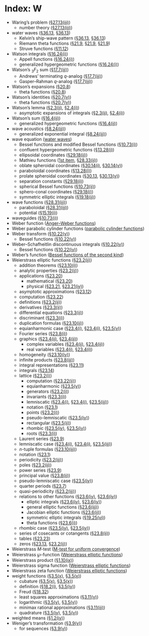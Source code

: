 # Index: W

- Waring’s problem ([§27.13(iii)](../27.13.md#iii "§27.13(iii) Waring’s Problem ‣ §27.13 Functions ‣ Additive Number Theory ‣ Chapter 27 Functions of Number Theory"))
  - number theory ([§27.13(iii)](../27.13.md#iii "§27.13(iii) Waring’s Problem ‣ §27.13 Functions ‣ Additive Number Theory ‣ Chapter 27 Functions of Number Theory"))
- water waves ([§36.13](../36.13.html "§36.13 Kelvin’s Ship-Wave Pattern ‣ Applications ‣ Chapter 36 Integrals with Coalescing Saddles"), [§36.13](../36.13.html "§36.13 Kelvin’s Ship-Wave Pattern ‣ Applications ‣ Chapter 36 Integrals with Coalescing Saddles"))
  - Kelvin’s ship-wave pattern ([§36.13](../36.13.html "§36.13 Kelvin’s Ship-Wave Pattern ‣ Applications ‣ Chapter 36 Integrals with Coalescing Saddles"), [§36.13](../36.13.html "§36.13 Kelvin’s Ship-Wave Pattern ‣ Applications ‣ Chapter 36 Integrals with Coalescing Saddles"))
  - Riemann theta functions ([§21.9](../21.9.html "§21.9 Integrable Equations ‣ Applications ‣ Chapter 21 Multidimensional Theta Functions"), [§21.9](../21.9.md#p2 "§21.9 Integrable Equations ‣ Applications ‣ Chapter 21 Multidimensional Theta Functions"), [§21.9](../21.9.md#p2 "§21.9 Integrable Equations ‣ Applications ‣ Chapter 21 Multidimensional Theta Functions"))
  - Struve functions ([§11.12](../11.12.html "§11.12 Physical Applications ‣ Applications ‣ Chapter 11 Struve and Related Functions"))
- Watson integrals ([§16.24(i)](../16.24.md#i "§16.24(i) Random Walks ‣ §16.24 Physical Applications ‣ Applications ‣ Chapter 16 Generalized Hypergeometric Functions and Meijer 𝐺-Function"))
  - Appell functions ([§16.24(i)](../16.24.md#i "§16.24(i) Random Walks ‣ §16.24 Physical Applications ‣ Applications ‣ Chapter 16 Generalized Hypergeometric Functions and Meijer 𝐺-Function"))
  - generalized hypergeometric functions ([§16.24(i)](../16.24.md#i "§16.24(i) Random Walks ‣ §16.24 Physical Applications ‣ Applications ‣ Chapter 16 Generalized Hypergeometric Functions and Meijer 𝐺-Function"))
- Watson’s ${{}_{3}F_{2}}$ sum ([§17.7(iii)](../17.7.md#Px10 "Andrews’ 𝑞-Analog of the Terminating Version of Watson’s ₃𝐹₂ Sum (16.4.6) ‣ §17.7(iii) Other {_𝑟}ϕ_𝑠 Functions ‣ §17.7 Special Cases of Higher {_𝑟}ϕ_𝑠 Functions ‣ Properties ‣ Chapter 17 𝑞-Hypergeometric and Related Functions"))
  - Andrews’ terminating $q$-analog ([§17.7(iii)](../17.7.md#Px10 "Andrews’ 𝑞-Analog of the Terminating Version of Watson’s ₃𝐹₂ Sum (16.4.6) ‣ §17.7(iii) Other {_𝑟}ϕ_𝑠 Functions ‣ §17.7 Special Cases of Higher {_𝑟}ϕ_𝑠 Functions ‣ Properties ‣ Chapter 17 𝑞-Hypergeometric and Related Functions"))
  - Gasper–Rahman $q$-analog ([§17.7(iii)](../17.7.md#Px9 "Gasper–Rahman 𝑞-Analog of Watson’s ₃𝐹₂ Sum ‣ §17.7(iii) Other {_𝑟}ϕ_𝑠 Functions ‣ §17.7 Special Cases of Higher {_𝑟}ϕ_𝑠 Functions ‣ Properties ‣ Chapter 17 𝑞-Hypergeometric and Related Functions"))
- Watson’s expansions ([§20.8](../20.8.html "§20.8 Watson’s Expansions ‣ Properties ‣ Chapter 20 Theta Functions"))
  - theta functions ([§20.8](../20.8.html "§20.8 Watson’s Expansions ‣ Properties ‣ Chapter 20 Theta Functions"))
- Watson’s identities ([§20.7(v)](../20.7.md#v "§20.7(v) Watson’s Identities ‣ §20.7 Identities ‣ Properties ‣ Chapter 20 Theta Functions"))
  - theta functions ([§20.7(v)](../20.7.md#v "§20.7(v) Watson’s Identities ‣ §20.7 Identities ‣ Properties ‣ Chapter 20 Theta Functions"))
- Watson’s lemma ([§2.3(ii)](../2.3.md#ii "§2.3(ii) Watson’s Lemma ‣ §2.3 Integrals of a Real Variable ‣ Areas ‣ Chapter 2 Asymptotic Approximations"), [§2.4(i)](../2.4.md#i "§2.4(i) Watson’s Lemma ‣ §2.4 Contour Integrals ‣ Areas ‣ Chapter 2 Asymptotic Approximations"))
  - asymptotic expansions of integrals ([§2.3(ii)](../2.3.md#ii "§2.3(ii) Watson’s Lemma ‣ §2.3 Integrals of a Real Variable ‣ Areas ‣ Chapter 2 Asymptotic Approximations"), [§2.4(i)](../2.4.md#i "§2.4(i) Watson’s Lemma ‣ §2.4 Contour Integrals ‣ Areas ‣ Chapter 2 Asymptotic Approximations"))
- Watson’s sum ([§16.4(ii)](../16.4.md#Px4 "Watson’s Sum ‣ §16.4(ii) Examples ‣ §16.4 Argument Unity ‣ Generalized Hypergeometric Functions ‣ Chapter 16 Generalized Hypergeometric Functions and Meijer 𝐺-Function"))
  - generalized hypergeometric functions ([§16.4(ii)](../16.4.md#Px4 "Watson’s Sum ‣ §16.4(ii) Examples ‣ §16.4 Argument Unity ‣ Generalized Hypergeometric Functions ‣ Chapter 16 Generalized Hypergeometric Functions and Meijer 𝐺-Function"))
- wave acoustics ([§8.24(iii)](../8.24.md#iii "§8.24(iii) Generalized Exponential Integral ‣ §8.24 Physical Applications ‣ Applications ‣ Chapter 8 Incomplete Gamma and Related Functions"))
  - generalized exponential integral ([§8.24(iii)](../8.24.md#iii "§8.24(iii) Generalized Exponential Integral ‣ §8.24 Physical Applications ‣ Applications ‣ Chapter 8 Incomplete Gamma and Related Functions"))
- wave equation ([water waves](W.md#waterwaves "Index W ‣ Index"))
  - Bessel functions and modified Bessel functions ([§10.73(i)](../10.73.md#i.p6 "§10.73(i) Bessel and Modified Bessel Functions ‣ §10.73 Physical Applications ‣ Applications ‣ Chapter 10 Bessel Functions"))
  - confluent hypergeometric functions ([§13.28(i)](../13.28.md#i "§13.28(i) Exact Solutions of the Wave Equation ‣ §13.28 Physical Applications ‣ Applications ‣ Chapter 13 Confluent Hypergeometric Functions"))
  - ellipsoidal coordinates ([§29.18(ii)](../29.18.md#ii.p1 "§29.18(ii) Ellipsoidal Coordinates ‣ §29.18 Mathematical Applications ‣ Applications ‣ Chapter 29 Lamé Functions"))
  - Mathieu functions ([1st item](../28.33.md#I2.i1.p1 "In §28.33(ii) Boundary-Value Problems ‣ §28.33 Physical Applications ‣ Applications ‣ Chapter 28 Mathieu Functions and Hill’s Equation"), [§28.33(ii)](../28.33.md#ii.p1 "§28.33(ii) Boundary-Value Problems ‣ §28.33 Physical Applications ‣ Applications ‣ Chapter 28 Mathieu Functions and Hill’s Equation"))
  - oblate spheroidal coordinates ([§30.14(i)](../30.14.md#i "§30.14(i) Oblate Spheroidal Coordinates ‣ §30.14 Wave Equation in Oblate Spheroidal Coordinates ‣ Applications ‣ Chapter 30 Spheroidal Wave Functions"), [§30.14(v)](../30.14.md#v.p2 "§30.14(v) The Interior Dirichlet Problem for Oblate Ellipsoids ‣ §30.14 Wave Equation in Oblate Spheroidal Coordinates ‣ Applications ‣ Chapter 30 Spheroidal Wave Functions"))
  - paraboloidal coordinates ([§13.28(i)](../13.28.md#i "§13.28(i) Exact Solutions of the Wave Equation ‣ §13.28 Physical Applications ‣ Applications ‣ Chapter 13 Confluent Hypergeometric Functions"))
  - prolate spheroidal coordinates ([§30.13](../30.13.html "§30.13 Wave Equation in Prolate Spheroidal Coordinates ‣ Applications ‣ Chapter 30 Spheroidal Wave Functions"), [§30.13(v)](../30.13.md#v.p2 "§30.13(v) The Interior Dirichlet Problem for Prolate Ellipsoids ‣ §30.13 Wave Equation in Prolate Spheroidal Coordinates ‣ Applications ‣ Chapter 30 Spheroidal Wave Functions"))
  - separation constants ([§29.18(i)](../29.18.md#i.p1 "§29.18(i) Sphero-Conal Coordinates ‣ §29.18 Mathematical Applications ‣ Applications ‣ Chapter 29 Lamé Functions"))
  - spherical Bessel functions ([§10.73(ii)](../10.73.md#ii "§10.73(ii) Spherical Bessel Functions ‣ §10.73 Physical Applications ‣ Applications ‣ Chapter 10 Bessel Functions"))
  - sphero-conal coordinates ([§29.18(i)](../29.18.md#i "§29.18(i) Sphero-Conal Coordinates ‣ §29.18 Mathematical Applications ‣ Applications ‣ Chapter 29 Lamé Functions"))
  - symmetric elliptic integrals ([§19.18(ii)](../19.18.md#ii "§19.18(ii) Differential Equations ‣ §19.18 Derivatives and Differential Equations ‣ Symmetric Integrals ‣ Chapter 19 Elliptic Integrals"))
- wave functions ([§28.31(iii)](../28.31.md#iii "§28.31(iii) Paraboloidal Wave Functions ‣ §28.31 Equations of Whittaker–Hill and Ince ‣ Hill’s Equation ‣ Chapter 28 Mathieu Functions and Hill’s Equation"))
  - paraboloidal ([§28.31(iii)](../28.31.md#iii "§28.31(iii) Paraboloidal Wave Functions ‣ §28.31 Equations of Whittaker–Hill and Ince ‣ Hill’s Equation ‣ Chapter 28 Mathieu Functions and Hill’s Equation"))
  - potential ([§15.19(i)](../15.19.md#i.p4 "§15.19(i) Maclaurin Expansions ‣ §15.19 Methods of Computation ‣ Computation ‣ Chapter 15 Hypergeometric Function"))
- waveguides ([§10.73(i)](../10.73.md#i.p4 "§10.73(i) Bessel and Modified Bessel Functions ‣ §10.73 Physical Applications ‣ Applications ‣ Chapter 10 Bessel Functions"))
- Weber function ([Anger–Weber functions](index.md#AngerWeberfunctions "Index"))
- Weber parabolic cylinder functions ([parabolic cylinder functions](P.md#paraboliccylinderfunctions "Index P ‣ Index"))
- Weber transform ([§10.22(v)](../10.22.md#v.p5 "§10.22(v) Hankel Transform ‣ §10.22 Integrals ‣ Bessel and Hankel Functions ‣ Chapter 10 Bessel Functions"))
  - Bessel functions ([§10.22(v)](../10.22.md#v.p5 "§10.22(v) Hankel Transform ‣ §10.22 Integrals ‣ Bessel and Hankel Functions ‣ Chapter 10 Bessel Functions"))
- Weber–Schafheitlin discontinuous integrals ([§10.22(iv)](../10.22.md#Px8 "Weber–Schafheitlin Discontinuous Integrals, including Special Cases ‣ §10.22(iv) Integrals over the Interval (0,∞) ‣ §10.22 Integrals ‣ Bessel and Hankel Functions ‣ Chapter 10 Bessel Functions"))
  - Bessel functions ([§10.22(iv)](../10.22.md#Px8 "Weber–Schafheitlin Discontinuous Integrals, including Special Cases ‣ §10.22(iv) Integrals over the Interval (0,∞) ‣ §10.22 Integrals ‣ Bessel and Hankel Functions ‣ Chapter 10 Bessel Functions"))
- Weber’s function ([Bessel functions of the second kind](B.md#Besselfunctions.ofthesecondkind "Index B ‣ Index"))
- Weierstrass elliptic functions ([§23.2(ii)](../23.2.md#ii "§23.2(ii) Weierstrass Elliptic Functions ‣ §23.2 Definitions and Periodic Properties ‣ Weierstrass Elliptic Functions ‣ Chapter 23 Weierstrass Elliptic and Modular Functions"))
  - addition theorems ([§23.10(i)](../23.10.md#i "§23.10(i) Addition Theorems ‣ §23.10 Addition Theorems and Other Identities ‣ Weierstrass Elliptic Functions ‣ Chapter 23 Weierstrass Elliptic and Modular Functions"))
  - analytic properties ([§23.2(ii)](../23.2.md#ii "§23.2(ii) Weierstrass Elliptic Functions ‣ §23.2 Definitions and Periodic Properties ‣ Weierstrass Elliptic Functions ‣ Chapter 23 Weierstrass Elliptic and Modular Functions"))
  - applications ([§23.20](../23.20.html "§23.20 Mathematical Applications ‣ Applications ‣ Chapter 23 Weierstrass Elliptic and Modular Functions"))
    - mathematical ([§23.20](../23.20.html "§23.20 Mathematical Applications ‣ Applications ‣ Chapter 23 Weierstrass Elliptic and Modular Functions"))
    - physical ([§23.21](../23.21.html "§23.21 Physical Applications ‣ Applications ‣ Chapter 23 Weierstrass Elliptic and Modular Functions"), [§23.21(iv)](../23.21.md#iv.p1 "§23.21(iv) Modular Functions ‣ §23.21 Physical Applications ‣ Applications ‣ Chapter 23 Weierstrass Elliptic and Modular Functions"))
  - asymptotic approximations ([§23.12](../23.12.html "§23.12 Asymptotic Approximations ‣ Weierstrass Elliptic Functions ‣ Chapter 23 Weierstrass Elliptic and Modular Functions"))
  - computation ([§23.22](../23.22.html "§23.22 Methods of Computation ‣ Computation ‣ Chapter 23 Weierstrass Elliptic and Modular Functions"))
  - definitions ([§23.2(ii)](../23.2.md#ii "§23.2(ii) Weierstrass Elliptic Functions ‣ §23.2 Definitions and Periodic Properties ‣ Weierstrass Elliptic Functions ‣ Chapter 23 Weierstrass Elliptic and Modular Functions"))
  - derivatives ([§23.3(ii)](../23.3.md#ii "§23.3(ii) Differential Equations and Derivatives ‣ §23.3 Differential Equations ‣ Weierstrass Elliptic Functions ‣ Chapter 23 Weierstrass Elliptic and Modular Functions"))
  - differential equations ([§23.3(ii)](../23.3.md#ii "§23.3(ii) Differential Equations and Derivatives ‣ §23.3 Differential Equations ‣ Weierstrass Elliptic Functions ‣ Chapter 23 Weierstrass Elliptic and Modular Functions"))
  - discriminant ([§23.3(i)](../23.3.md#i.p2 "§23.3(i) Invariants, Roots, and Discriminant ‣ §23.3 Differential Equations ‣ Weierstrass Elliptic Functions ‣ Chapter 23 Weierstrass Elliptic and Modular Functions"))
  - duplication formulas ([§23.10(ii)](../23.10.md#ii "§23.10(ii) Duplication Formulas ‣ §23.10 Addition Theorems and Other Identities ‣ Weierstrass Elliptic Functions ‣ Chapter 23 Weierstrass Elliptic and Modular Functions"))
  - equianharmonic case ([§23.4(i)](../23.4.md#i "§23.4(i) Real Variables ‣ §23.4 Graphics ‣ Weierstrass Elliptic Functions ‣ Chapter 23 Weierstrass Elliptic and Modular Functions"), [§23.4(i)](../23.4.md#i.fig3 "§23.4(i) Real Variables ‣ §23.4 Graphics ‣ Weierstrass Elliptic Functions ‣ Chapter 23 Weierstrass Elliptic and Modular Functions"), [§23.5(v)](../23.5.md#v "§23.5(v) Equianharmonic Lattice ‣ §23.5 Special Lattices ‣ Weierstrass Elliptic Functions ‣ Chapter 23 Weierstrass Elliptic and Modular Functions"))
  - Fourier series ([§23.8(i)](../23.8.md#i "§23.8(i) Fourier Series ‣ §23.8 Trigonometric Series and Products ‣ Weierstrass Elliptic Functions ‣ Chapter 23 Weierstrass Elliptic and Modular Functions"))
  - graphics ([§23.4(ii)](../23.4.md#ii "§23.4(ii) Complex Variables ‣ §23.4 Graphics ‣ Weierstrass Elliptic Functions ‣ Chapter 23 Weierstrass Elliptic and Modular Functions"), [§23.4(ii)](../23.4.md#ii "§23.4(ii) Complex Variables ‣ §23.4 Graphics ‣ Weierstrass Elliptic Functions ‣ Chapter 23 Weierstrass Elliptic and Modular Functions"))
    - complex variables ([§23.4(ii)](../23.4.md#ii "§23.4(ii) Complex Variables ‣ §23.4 Graphics ‣ Weierstrass Elliptic Functions ‣ Chapter 23 Weierstrass Elliptic and Modular Functions"), [§23.4(ii)](../23.4.md#ii "§23.4(ii) Complex Variables ‣ §23.4 Graphics ‣ Weierstrass Elliptic Functions ‣ Chapter 23 Weierstrass Elliptic and Modular Functions"))
    - real variables ([§23.4(i)](../23.4.md#i "§23.4(i) Real Variables ‣ §23.4 Graphics ‣ Weierstrass Elliptic Functions ‣ Chapter 23 Weierstrass Elliptic and Modular Functions"), [§23.4(i)](../23.4.md#i "§23.4(i) Real Variables ‣ §23.4 Graphics ‣ Weierstrass Elliptic Functions ‣ Chapter 23 Weierstrass Elliptic and Modular Functions"))
  - homogeneity ([§23.10(iv)](../23.10.md#iv "§23.10(iv) Homogeneity ‣ §23.10 Addition Theorems and Other Identities ‣ Weierstrass Elliptic Functions ‣ Chapter 23 Weierstrass Elliptic and Modular Functions"))
  - infinite products ([§23.8(iii)](../23.8.md#iii "§23.8(iii) Infinite Products ‣ §23.8 Trigonometric Series and Products ‣ Weierstrass Elliptic Functions ‣ Chapter 23 Weierstrass Elliptic and Modular Functions"))
  - integral representations ([§23.11](../23.11.html "§23.11 Integral Representations ‣ Weierstrass Elliptic Functions ‣ Chapter 23 Weierstrass Elliptic and Modular Functions"))
  - integrals ([§23.14](../23.14.html "§23.14 Integrals ‣ Weierstrass Elliptic Functions ‣ Chapter 23 Weierstrass Elliptic and Modular Functions"))
  - lattice ([§23.2(i)](../23.2.md#i "§23.2(i) Lattices ‣ §23.2 Definitions and Periodic Properties ‣ Weierstrass Elliptic Functions ‣ Chapter 23 Weierstrass Elliptic and Modular Functions"))
    - computation ([§23.22(ii)](../23.22.md#ii "§23.22(ii) Lattice Calculations ‣ §23.22 Methods of Computation ‣ Computation ‣ Chapter 23 Weierstrass Elliptic and Modular Functions"))
    - equianharmonic ([§23.5(v)](../23.5.md#v "§23.5(v) Equianharmonic Lattice ‣ §23.5 Special Lattices ‣ Weierstrass Elliptic Functions ‣ Chapter 23 Weierstrass Elliptic and Modular Functions"))
    - generators ([§23.2(i)](../23.2.md#i.p1 "§23.2(i) Lattices ‣ §23.2 Definitions and Periodic Properties ‣ Weierstrass Elliptic Functions ‣ Chapter 23 Weierstrass Elliptic and Modular Functions"))
    - invariants ([§23.3(i)](../23.3.md#i.p1 "§23.3(i) Invariants, Roots, and Discriminant ‣ §23.3 Differential Equations ‣ Weierstrass Elliptic Functions ‣ Chapter 23 Weierstrass Elliptic and Modular Functions"))
    - lemniscatic ([§23.4(i)](../23.4.md#i "§23.4(i) Real Variables ‣ §23.4 Graphics ‣ Weierstrass Elliptic Functions ‣ Chapter 23 Weierstrass Elliptic and Modular Functions"), [§23.4(i)](../23.4.md#i.fig3 "§23.4(i) Real Variables ‣ §23.4 Graphics ‣ Weierstrass Elliptic Functions ‣ Chapter 23 Weierstrass Elliptic and Modular Functions"), [§23.5(iii)](../23.5.md#iii "§23.5(iii) Lemniscatic Lattice ‣ §23.5 Special Lattices ‣ Weierstrass Elliptic Functions ‣ Chapter 23 Weierstrass Elliptic and Modular Functions"))
    - notation ([§23.1](../23.1.md#t1.r1 "§23.1 Special Notation ‣ Notation ‣ Chapter 23 Weierstrass Elliptic and Modular Functions"))
    - points ([§23.2(i)](../23.2.md#i "§23.2(i) Lattices ‣ §23.2 Definitions and Periodic Properties ‣ Weierstrass Elliptic Functions ‣ Chapter 23 Weierstrass Elliptic and Modular Functions"))
    - pseudo-lemniscatic ([§23.5(iv)](../23.5.md#iv.p2 "§23.5(iv) Rhombic Lattice ‣ §23.5 Special Lattices ‣ Weierstrass Elliptic Functions ‣ Chapter 23 Weierstrass Elliptic and Modular Functions"))
    - rectangular ([§23.5(ii)](../23.5.md#ii "§23.5(ii) Rectangular Lattice ‣ §23.5 Special Lattices ‣ Weierstrass Elliptic Functions ‣ Chapter 23 Weierstrass Elliptic and Modular Functions"))
    - rhombic ([§23.5(iv)](../23.5.md#iv "§23.5(iv) Rhombic Lattice ‣ §23.5 Special Lattices ‣ Weierstrass Elliptic Functions ‣ Chapter 23 Weierstrass Elliptic and Modular Functions"), [§23.5(iv)](../23.5.md#iv "§23.5(iv) Rhombic Lattice ‣ §23.5 Special Lattices ‣ Weierstrass Elliptic Functions ‣ Chapter 23 Weierstrass Elliptic and Modular Functions"))
    - roots ([§23.3(i)](../23.3.md#i.p2 "§23.3(i) Invariants, Roots, and Discriminant ‣ §23.3 Differential Equations ‣ Weierstrass Elliptic Functions ‣ Chapter 23 Weierstrass Elliptic and Modular Functions"))
  - Laurent series ([§23.9](../23.9.html "§23.9 Laurent and Other Power Series ‣ Weierstrass Elliptic Functions ‣ Chapter 23 Weierstrass Elliptic and Modular Functions"))
  - lemniscatic case ([§23.4(i)](../23.4.md#i "§23.4(i) Real Variables ‣ §23.4 Graphics ‣ Weierstrass Elliptic Functions ‣ Chapter 23 Weierstrass Elliptic and Modular Functions"), [§23.4(i)](../23.4.md#i.fig3 "§23.4(i) Real Variables ‣ §23.4 Graphics ‣ Weierstrass Elliptic Functions ‣ Chapter 23 Weierstrass Elliptic and Modular Functions"), [§23.5(iii)](../23.5.md#iii "§23.5(iii) Lemniscatic Lattice ‣ §23.5 Special Lattices ‣ Weierstrass Elliptic Functions ‣ Chapter 23 Weierstrass Elliptic and Modular Functions"))
  - $n$-tuple formulas ([§23.10(iii)](../23.10.md#iii "§23.10(iii) 𝑛-Tuple Formulas ‣ §23.10 Addition Theorems and Other Identities ‣ Weierstrass Elliptic Functions ‣ Chapter 23 Weierstrass Elliptic and Modular Functions"))
  - notation ([§23.1](../23.1.html "§23.1 Special Notation ‣ Notation ‣ Chapter 23 Weierstrass Elliptic and Modular Functions"))
  - periodicity ([§23.2(iii)](../23.2.md#iii "§23.2(iii) Periodicity ‣ §23.2 Definitions and Periodic Properties ‣ Weierstrass Elliptic Functions ‣ Chapter 23 Weierstrass Elliptic and Modular Functions"))
  - poles ([§23.2(ii)](../23.2.md#ii.p3 "§23.2(ii) Weierstrass Elliptic Functions ‣ §23.2 Definitions and Periodic Properties ‣ Weierstrass Elliptic Functions ‣ Chapter 23 Weierstrass Elliptic and Modular Functions"))
  - power series ([§23.9](../23.9.html "§23.9 Laurent and Other Power Series ‣ Weierstrass Elliptic Functions ‣ Chapter 23 Weierstrass Elliptic and Modular Functions"))
  - principal value ([§23.8(ii)](../23.8.md#ii.p1 "§23.8(ii) Series of Cosecants and Cotangents ‣ §23.8 Trigonometric Series and Products ‣ Weierstrass Elliptic Functions ‣ Chapter 23 Weierstrass Elliptic and Modular Functions"))
  - pseudo-lemniscatic case ([§23.5(iv)](../23.5.md#iv.p2 "§23.5(iv) Rhombic Lattice ‣ §23.5 Special Lattices ‣ Weierstrass Elliptic Functions ‣ Chapter 23 Weierstrass Elliptic and Modular Functions"))
  - quarter periods ([§23.7](../23.7.html "§23.7 Quarter Periods ‣ Weierstrass Elliptic Functions ‣ Chapter 23 Weierstrass Elliptic and Modular Functions"))
  - quasi-periodicity ([§23.2(iii)](../23.2.md#iii.p2 "§23.2(iii) Periodicity ‣ §23.2 Definitions and Periodic Properties ‣ Weierstrass Elliptic Functions ‣ Chapter 23 Weierstrass Elliptic and Modular Functions"))
  - relations to other functions ([§23.6(iv)](../23.6.md#iv "§23.6(iv) Elliptic Integrals ‣ §23.6 Relations to Other Functions ‣ Weierstrass Elliptic Functions ‣ Chapter 23 Weierstrass Elliptic and Modular Functions"), [§23.6(iv)](../23.6.md#Px2.p1 "General Lattice ‣ §23.6(iv) Elliptic Integrals ‣ §23.6 Relations to Other Functions ‣ Weierstrass Elliptic Functions ‣ Chapter 23 Weierstrass Elliptic and Modular Functions"))
    - elliptic integrals ([§23.6(iv)](../23.6.md#iv "§23.6(iv) Elliptic Integrals ‣ §23.6 Relations to Other Functions ‣ Weierstrass Elliptic Functions ‣ Chapter 23 Weierstrass Elliptic and Modular Functions"), [§23.6(iv)](../23.6.md#Px2.p1 "General Lattice ‣ §23.6(iv) Elliptic Integrals ‣ §23.6 Relations to Other Functions ‣ Weierstrass Elliptic Functions ‣ Chapter 23 Weierstrass Elliptic and Modular Functions"))
    - general
elliptic functions ([§23.6(iii)](../23.6.md#iii "§23.6(iii) General Elliptic Functions ‣ §23.6 Relations to Other Functions ‣ Weierstrass Elliptic Functions ‣ Chapter 23 Weierstrass Elliptic and Modular Functions"))
    - Jacobian
elliptic functions ([§23.6(ii)](../23.6.md#ii "§23.6(ii) Jacobian Elliptic Functions ‣ §23.6 Relations to Other Functions ‣ Weierstrass Elliptic Functions ‣ Chapter 23 Weierstrass Elliptic and Modular Functions"))
    - symmetric elliptic
integrals ([§19.25(vi)](../19.25.md#vi "§19.25(vi) Weierstrass Elliptic Functions ‣ §19.25 Relations to Other Functions ‣ Symmetric Integrals ‣ Chapter 19 Elliptic Integrals"))
    - theta
functions ([§23.6(i)](../23.6.md#i "§23.6(i) Theta Functions ‣ §23.6 Relations to Other Functions ‣ Weierstrass Elliptic Functions ‣ Chapter 23 Weierstrass Elliptic and Modular Functions"))
  - rhombic case ([§23.5(iv)](../23.5.md#iv "§23.5(iv) Rhombic Lattice ‣ §23.5 Special Lattices ‣ Weierstrass Elliptic Functions ‣ Chapter 23 Weierstrass Elliptic and Modular Functions"), [§23.5(iv)](../23.5.md#iv "§23.5(iv) Rhombic Lattice ‣ §23.5 Special Lattices ‣ Weierstrass Elliptic Functions ‣ Chapter 23 Weierstrass Elliptic and Modular Functions"))
  - series of cosecants or cotangents ([§23.8(ii)](../23.8.md#ii "§23.8(ii) Series of Cosecants and Cotangents ‣ §23.8 Trigonometric Series and Products ‣ Weierstrass Elliptic Functions ‣ Chapter 23 Weierstrass Elliptic and Modular Functions"))
  - tables ([§23.23](../23.23.html "§23.23 Tables ‣ Computation ‣ Chapter 23 Weierstrass Elliptic and Modular Functions"))
  - zeros ([§23.13](../23.13.html "§23.13 Zeros ‣ Weierstrass Elliptic Functions ‣ Chapter 23 Weierstrass Elliptic and Modular Functions"), [§23.2(ii)](../23.2.md#ii "§23.2(ii) Weierstrass Elliptic Functions ‣ §23.2 Definitions and Periodic Properties ‣ Weierstrass Elliptic Functions ‣ Chapter 23 Weierstrass Elliptic and Modular Functions"))
- Weierstrass $M$-test ([M-test for uniform convergence](M.md#Mtestforuniformconvergence "Index M ‣ Index"))
- Weierstrass $\wp$-function ([Weierstrass elliptic functions](W.md#Weierstrassellipticfunctions "Index W ‣ Index"))
- Weierstrass product ([§1.10(ix)](../1.10.md#Px16 "Weierstrass Product ‣ §1.10(ix) Infinite Products ‣ §1.10 Functions of a Complex Variable ‣ Topics of Discussion ‣ Chapter 1 Algebraic and Analytic Methods"))
- Weierstrass sigma function ([Weierstrass elliptic functions](W.md#Weierstrassellipticfunctions "Index W ‣ Index"))
- Weierstrass zeta function ([Weierstrass elliptic functions](W.md#Weierstrassellipticfunctions "Index W ‣ Index"))
- weight functions ([§3.5(x)](../3.5.md#x "§3.5(x) Cubature Formulas ‣ §3.5 Quadrature ‣ Areas ‣ Chapter 3 Numerical Methods"), [§3.5(x)](../3.5.md#x "§3.5(x) Cubature Formulas ‣ §3.5 Quadrature ‣ Areas ‣ Chapter 3 Numerical Methods"))
  - cubature ([§3.5(x)](../3.5.md#x "§3.5(x) Cubature Formulas ‣ §3.5 Quadrature ‣ Areas ‣ Chapter 3 Numerical Methods"), [§3.5(x)](../3.5.md#x "§3.5(x) Cubature Formulas ‣ §3.5 Quadrature ‣ Areas ‣ Chapter 3 Numerical Methods"))
  - definition ([§18.2(i)](../18.2.md#Px1.p1 "Orthogonality on Intervals ‣ §18.2(i) Definition ‣ §18.2 General Orthogonal Polynomials ‣ General Orthogonal Polynomials ‣ Chapter 18 Orthogonal Polynomials"), [§3.5(iv)](../3.5.md#iv.p1 "§3.5(iv) Interpolatory Quadrature Rules ‣ §3.5 Quadrature ‣ Areas ‣ Chapter 3 Numerical Methods"))
  - Freud ([§18.32](../18.32.html "§18.32 OP’s with Respect to Freud Weights ‣ Other Orthogonal Polynomials ‣ Chapter 18 Orthogonal Polynomials"))
  - least squares approximations ([§3.11(v)](../3.11.md#v.p3 "§3.11(v) Least Squares Approximations ‣ §3.11 Approximation Techniques ‣ Areas ‣ Chapter 3 Numerical Methods"))
  - logarithmic ([§3.5(v)](../3.5.md#Px7 "Gauss Formula for a Logarithmic Weight Function ‣ §3.5(v) Gauss Quadrature ‣ §3.5 Quadrature ‣ Areas ‣ Chapter 3 Numerical Methods"), [§3.5(v)](../3.5.md#Px7 "Gauss Formula for a Logarithmic Weight Function ‣ §3.5(v) Gauss Quadrature ‣ §3.5 Quadrature ‣ Areas ‣ Chapter 3 Numerical Methods"))
  - minimax rational approximations ([§3.11(iii)](../3.11.md#iii "§3.11(iii) Minimax Rational Approximations ‣ §3.11 Approximation Techniques ‣ Areas ‣ Chapter 3 Numerical Methods"))
  - quadrature ([§3.5(iv)](../3.5.md#iv.p1 "§3.5(iv) Interpolatory Quadrature Rules ‣ §3.5 Quadrature ‣ Areas ‣ Chapter 3 Numerical Methods"), [§3.5(v)](../3.5.md#v "§3.5(v) Gauss Quadrature ‣ §3.5 Quadrature ‣ Areas ‣ Chapter 3 Numerical Methods"))
- weighted means ([§1.2(iv)](../1.2.md#iv.p3 "§1.2(iv) Means ‣ §1.2 Elementary Algebra ‣ Topics of Discussion ‣ Chapter 1 Algebraic and Analytic Methods"))
- Weniger’s transformation ([§3.9(v)](../3.9.md#v.p3 "§3.9(v) Levin’s and Weniger’s Transformations ‣ §3.9 Acceleration of Convergence ‣ Areas ‣ Chapter 3 Numerical Methods"))
  - for sequences ([§3.9(v)](../3.9.md#v.p3 "§3.9(v) Levin’s and Weniger’s Transformations ‣ §3.9 Acceleration of Convergence ‣ Areas ‣ Chapter 3 Numerical Methods"))